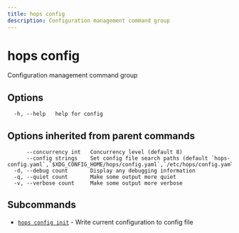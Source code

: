 ```yaml
---
title: hops config
description: Configuration management command group
---
```


<!--
This documentation is auto generated by a script.
Please do not edit this file directly.
-->

<!-- markdownlint-disable-next-line single-title -->
# hops config

Configuration management command group

## Options

```plaintext
  -h, --help   help for config
```

## Options inherited from parent commands

```plaintext
      --concurrency int   Concurrency level (default 8)
      --config strings    Set config file search paths (default `hops-config.yaml`,`$XDG_CONFIG_HOME/hops/config.yaml`,`/etc/hops/config.yaml`)
  -d, --debug count       Display any debugging information
  -q, --quiet count       Make some output more quiet
  -v, --verbose count     Make some output more verbose
```

## Subcommands

- [`hops config init`](init.md) - Write current configuration to config file
